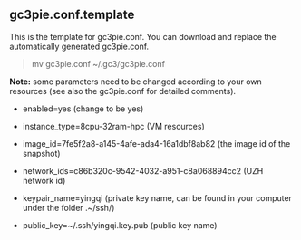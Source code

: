 ## gc3pie.conf.template

This is the template for gc3pie.conf. You can download and replace the automatically generated gc3pie.conf.

> mv gc3pie.conf ~/.gc3/gc3pie.conf

**Note:** some parameters need to be changed according to your own resources (see also the gc3pie.conf for detailed comments). 

- enabled=yes   (change to be yes)

- instance_type=8cpu-32ram-hpc  (VM resources)

- image_id=7fe5f2a8-a145-4afe-ada4-16a1dbf8ab82  (the image id of the snapshot)

- network_ids=c86b320c-9542-4032-a951-c8a068894cc2  (UZH network id)

- keypair_name=yingqi  (private key name, can be found in your computer under the folder .~/ssh/)

- public_key=~/.ssh/yingqi.key.pub (public key name)
